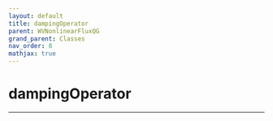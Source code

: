 ```yaml
---
layout: default
title: dampingOperator
parent: WVNonlinearFluxQG
grand_parent: Classes
nav_order: 8
mathjax: true
---
```


#  dampingOperator




---


